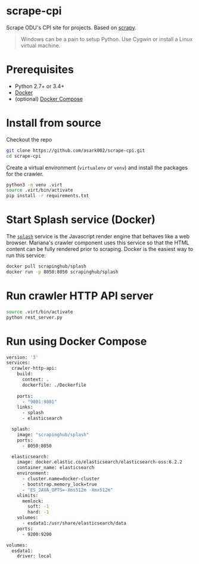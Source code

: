 # scrape-cpi
Scrape ODU's CPI site for projects.
Based on [scrapy](https://scrapy.org/).


> Windows can be a pain to setup Python. Use Cygwin or install a Linux virtual machine.



# Prerequisites

* Python 2.7+ or 3.4+
* [Docker](https://store.docker.com/search?type=edition&offering=community)
* (optional) [Docker Compose](https://docs.docker.com/compose/install/)



# Install from source

Checkout the repo

```bash
git clone https://github.com/asark002/scrape-cpi.git
cd scrape-cpi
```

Create a virtual environment (`virtualenv` or `venv`) and install the packages for the crawler.

```bash
python3 -m venv .virt
source .virt/bin/activate
pip install -r requirements.txt
```



# Start Splash service (Docker)

The [`splash`](https://splash.readthedocs.io/en/stable/) service is the Javascript render engine that behaves like a web browser.
Mariana's crawler component uses this service so that the HTML content can be fully rendered prior to scraping.
Docker is the easiest way to run this service:

```bash
docker pull scrapinghub/splash
docker run -p 8050:8050 scrapinghub/splash
```



# Run crawler HTTP API server

```bash
source .virt/bin/activate
python rest_server.py
```



# Run using Docker Compose

```bash
version: '3'
services:
  crawler-http-api:
    build:
      context: .
      dockerfile: ./Dockerfile
      
    ports:
      - "9801:9801"
    links:
      - splash
      - elasticsearch

  splash:
    image: "scrapinghub/splash"
    ports:
      - 8050:8050

  elasticsearch:
    image: docker.elastic.co/elasticsearch/elasticsearch-oss:6.2.2
    container_name: elasticsearch
    environment:
      - cluster.name=docker-cluster
      - bootstrap.memory_lock=true
      - "ES_JAVA_OPTS=-Xms512m -Xmx512m"
    ulimits:
      memlock:
        soft: -1
        hard: -1
    volumes:
      - esdata1:/usr/share/elasticsearch/data
    ports:
      - 9200:9200

volumes:
  esdata1:
    driver: local
```
